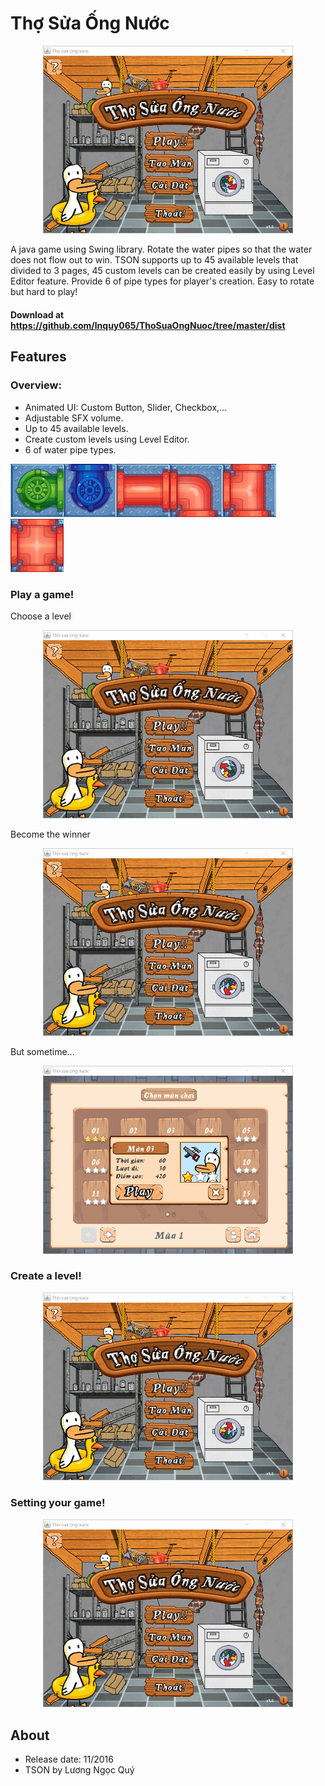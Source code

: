 # Thợ Sửa Ống Nước
<p align="center"><img src="/readme/tson.gif" width="400px"/></p>
A java game using Swing library. Rotate the water pipes so that the water does not flow out to win. TSON supports up to 45 available levels that divided to 3 pages, 45 custom levels can be created easily by using Level Editor feature. Provide 6 of pipe types for player's creation. Easy to rotate but hard to play!

#### Download at https://github.com/lnquy065/ThoSuaOngNuoc/tree/master/dist

## Features
### Overview:
 + Animated UI: Custom Button, Slider, Checkbox,...
 + Adjustable SFX volume. 
 + Up to 45 available levels.
 + Create custom levels using Level Editor.
 + 6 of water pipe types.

<img src="/src/img/pipe0/p0r.gif"/><img src="/src/img/pipe1/p1e_r0.png"/><img src="/src/img/pipe2/p2e_r0.png"/><img src="/src/img/pipe3/p3e_r0.png"/><img src="/src/img/pipe4/p4e_r0.png"/><img src="/src/img/pipe5/p5e_r0.png"/>

### Play a game!
Choose a level
<p align="center"><img src="/readme/playgame.gif" width="400px"/></p>
Become the winner
<p align="center"><img src="/readme/playwin.gif" width="400px"/></p>
But sometime...
<p align="center"><img src="/readme/playlose.gif" width="400px"/></p>

### Create a level!
<p align="center"><img src="/readme/create.gif" width="400px"/></p>

### Setting your game!
<p align="center"><img src="/readme/setting.gif" width="400px"/></p>

## About
+ Release date: 11/2016
+ TSON by Lương Ngọc Quý
